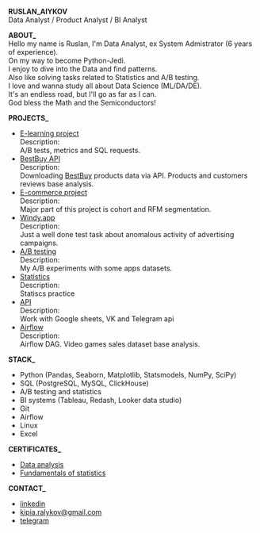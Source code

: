 **RUSLAN_AlYKOV**<br/>
Data Analyst / Product Analyst / BI Analyst

**ABOUT_**<br/>
Hello my name is Ruslan, I'm Data Analyst, ex System Admistrator (6 years of experience).<br/>
On my way to become Python-Jedi.<br/>
I enjoy to dive into the Data and find patterns.<br/>
Also like solving tasks related to Statistics and A/B testing.<br/>
I love and wanna study all about Data Science (ML/DA/DE).<br/>
It's an endless road, but I'll go as far as I can.<br/>
God bless the Math and the Semiconductors!

**PROJECTS_**<br/>
- [E-learning project](https://github.com/Russell-Alykov/E-learning_project/blob/main/e_learning_project.ipynb)<br/>
Description:<br/> A/B tests, metrics and SQL requests.
- [BestBuy API](https://github.com/Russell-Alykov/BestBuy_API)<br/>
Description:<br/> Downloading [BestBuy](https://www.bestbuy.com/) products data via API. Products and customers reviews base analysis.
- [E-commerce project](https://github.com/Russell-Alykov/E-commerce_project/blob/5f4b8bbb798df65c73fc864aba6e46cf8f852162/e_commerce_project.ipynb)<br/>
Description:<br/> Major part of this project is cohort and RFM segmentation.
- [Windy.app](https://github.com/Russell-Alykov/windy.app)<br/>
Description:<br/> Just a well done test task about anomalous activity of advertising campaigns.
- [A/B testing](https://github.com/Russell-Alykov/A-B_testing)<br/>
Description:<br/> My A/B experiments with some apps datasets.
- [Statistics](https://github.com/Russell-Alykov/Statistcs)<br/>
Description:<br/>Statiscs practice
- [API](https://github.com/Russell-Alykov/API)<br/>
Description:<br/>Work with Google sheets, VK and Telegram api
- [Airflow](https://github.com/Russell-Alykov/Airflow/blob/main/dags.py)<br/>
Description:<br/>Airflow DAG. Video games sales dataset base analysis.

**STACK_**<br/>
- Python (Pandas, Seaborn, Matplotlib, Statsmodels, NumPy, SciPy)
- SQL (PostgreSQL, MySQL, ClickHouse)
- A/B testing and statistics
- BI systems (Tableau, Redash, Looker data studio)
- Git
- Airflow
- Linux
- Excel

**CERTIFICATES_**
- [Data analysis](https://lab.karpov.courses/certificate/8d6a3083-50fa-4ff7-878f-66bb1726918a/en/)<br/>
- [Fundamentals of statistics](https://stepik.org/cert/1618637)

**CONTACT_**<br/>
   - [linkedin](https://linkedin.com/in/ruslan-alykov) 
   - kipia.ralykov@gmail.com 
   - [telegram](https://t.me/phantom_lancer_gang)
<!---
Russell-Alykov/Russell-Alykov is a ✨ special ✨ repository because its `README.md` (this file) appears on your GitHub profile.
You can click the Preview link to take a look at your changes.
--->

